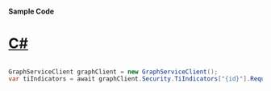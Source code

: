 #### Sample Code
# [C#](#tab/Csharp)

```C#

GraphServiceClient graphClient = new GraphServiceClient();
var tiIndicators = await graphClient.Security.TiIndicators["{id}"].Request().GetAsync();

```